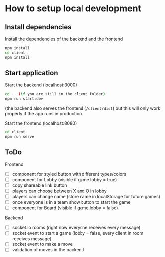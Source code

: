 # How to setup local development

## Install dependencies

Install the dependencies of the backend and the frontend
```bash
npm install
cd client
npm install
```

## Start application

Start the backend (localhost:3000)
```bash
cd .. (if you are still in the client folder)
npm run start:dev
```
(the backend also serves the frontend (`/client/dist`) but this will only work properly if the app runs in production

Start the frontend (localhost:8080)
```bash
cd client
npm run serve
```

## ToDo

Frontend
- [ ] component for styled button with different types/colors
- [ ] component for Lobby (visible if game.lobby = true)
- [ ] copy shareable link button
- [ ] players can choose between X and O in lobby
- [ ] players can change name (store name in localStorage for future games)
- [ ] once everyone is in a team show button to start the game
- [ ] component for Board (visible if game.lobby = false)

Backend
- [ ] socket.io rooms (right now everyone receives every message)
- [ ] socket event to start a game (lobby = false, every client in room receives message)
- [ ] socket event to make a move
- [ ] validation of moves in the backend
